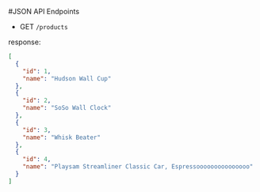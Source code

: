 #JSON API Endpoints

- GET `/products`

response: 
``` json
[
  {
    "id": 1,
    "name": "Hudson Wall Cup"
  },
  {
    "id": 2,
    "name": "SoSo Wall Clock"
  },
  {
    "id": 3,
    "name": "Whisk Beater"
  },
  {
    "id": 4,
    "name": "Playsam Streamliner Classic Car, Espressooooooooooooooo"
  }
]
```
